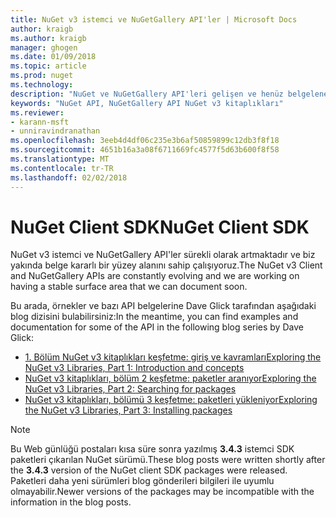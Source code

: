 ```yaml
---
title: NuGet v3 istemci ve NuGetGallery API'ler | Microsoft Docs
author: kraigb
ms.author: kraigb
manager: ghogen
ms.date: 01/09/2018
ms.topic: article
ms.prod: nuget
ms.technology: 
description: "NuGet ve NuGetGallery API'leri gelişen ve henüz belgelenen ancak örnekler Dave Glick'ın blogunda kullanılabilir."
keywords: "NuGet API, NuGetGallery API NuGet v3 kitaplıkları"
ms.reviewer:
- karann-msft
- unniravindranathan
ms.openlocfilehash: 3eeb4d4df06c235e3b6af50859899c12db3f8f18
ms.sourcegitcommit: 4651b16a3a08f6711669fc4577f5d63b600f8f58
ms.translationtype: MT
ms.contentlocale: tr-TR
ms.lasthandoff: 02/02/2018
---
```

# <a name="nuget-client-sdk"></a><span data-ttu-id="2f895-104">NuGet Client SDK</span><span class="sxs-lookup"><span data-stu-id="2f895-104">NuGet Client SDK</span></span>

<span data-ttu-id="2f895-105">NuGet v3 istemci ve NuGetGallery API'ler sürekli olarak artmaktadır ve biz yakında belge kararlı bir yüzey alanını sahip çalışıyoruz.</span><span class="sxs-lookup"><span data-stu-id="2f895-105">The NuGet v3 Client and NuGetGallery APIs are constantly evolving and we are working on having a stable surface area that we can document soon.</span></span>

<span data-ttu-id="2f895-106">Bu arada, örnekler ve bazı API belgelerine Dave Glick tarafından aşağıdaki blog dizisini bulabilirsiniz:</span><span class="sxs-lookup"><span data-stu-id="2f895-106">In the meantime, you can find examples and documentation for some of the API in the following blog series by Dave Glick:</span></span>

- [<span data-ttu-id="2f895-107">1. Bölüm NuGet v3 kitaplıkları keşfetme: giriş ve kavramları</span><span class="sxs-lookup"><span data-stu-id="2f895-107">Exploring the NuGet v3 Libraries, Part 1: Introduction and concepts</span></span>](http://daveaglick.com/posts/exploring-the-nuget-v3-libraries-part-1)
- [<span data-ttu-id="2f895-108">NuGet v3 kitaplıkları, bölüm 2 keşfetme: paketler aranıyor</span><span class="sxs-lookup"><span data-stu-id="2f895-108">Exploring the NuGet v3 Libraries, Part 2: Searching for packages</span></span>](http://daveaglick.com/posts/exploring-the-nuget-v3-libraries-part-2)
- [<span data-ttu-id="2f895-109">NuGet v3 kitaplıkları, bölümü 3 keşfetme: paketleri yükleniyor</span><span class="sxs-lookup"><span data-stu-id="2f895-109">Exploring the NuGet v3 Libraries, Part 3: Installing packages</span></span>](http://daveaglick.com/posts/exploring-the-nuget-v3-libraries-part-3)

> [!Note]
> <span data-ttu-id="2f895-110">Bu Web günlüğü postaları kısa süre sonra yazılmış **3.4.3** istemci SDK paketleri çıkarılan NuGet sürümü.</span><span class="sxs-lookup"><span data-stu-id="2f895-110">These blog posts were written shortly after the **3.4.3** version of the NuGet client SDK packages were released.</span></span>
> <span data-ttu-id="2f895-111">Paketleri daha yeni sürümleri blog gönderileri bilgileri ile uyumlu olmayabilir.</span><span class="sxs-lookup"><span data-stu-id="2f895-111">Newer versions of the packages may be incompatible with the information in the blog posts.</span></span>
